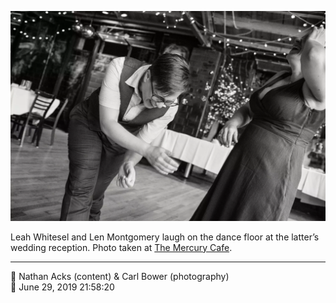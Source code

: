 ![Leah Whitesel and Len Montgomery laugh on the dance floor](assets/2b96c1eb37a22186543a560305993b5f.webp)

Leah Whitesel and Len Montgomery laugh on the dance floor at the latter’s wedding reception. Photo taken at [The Mercury Cafe](http://mercurycafe.com/).

- - - -

<span aria-hidden="true">👥</span> Nathan Acks (content) & Carl Bower (photography)  
<span aria-hidden="true">📅</span> June 29, 2019 21:58:20
